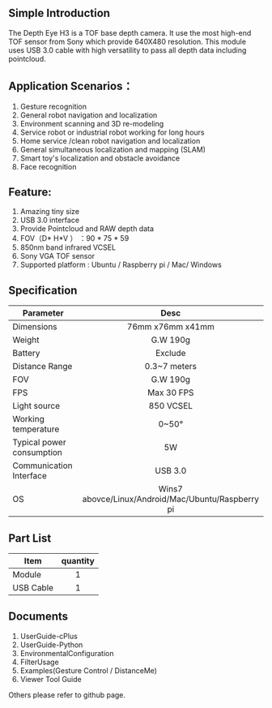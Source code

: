 ##  Simple  Introduction
The Depth Eye H3 is a TOF base depth camera. It use the most high-end TOF sensor from Sony which provide 640X480 resolution.  This module uses USB 3.0 cable with high versatility to pass all depth data including pointcloud.
   
## Application Scenarios：
1. Gesture recognition
2. General robot navigation and localization
3. Environment scanning and 3D re-modeling
4. Service robot or industrial robot working for long hours
5. Home service /clean robot navigation and localization
6. General simultaneous localization and mapping (SLAM)
7. Smart toy's localization and obstacle avoidance
8. Face recognition
##  Feature:
1. Amazing tiny size
2. USB 3.0 interface
3. Provide Pointcloud and RAW depth data
4. FOV（D* H*V ） ：90 * 75 * 59
5. 850nm band infrared VCSEL
6. Sony VGA TOF sensor
7. Supported platform : Ubuntu / Raspberry pi / Mac/ Windows

## Specification 
| Parameter  | Desc  |
|-------|:-------:|
| Dimensions  |  76mm x76mm x41mm |
| Weight  |G.W 190g |
| Battery  |Exclude |
| Distance Range  | 0.3~7 meters |
| FOV  |G.W 190g |
| FPS  |Max 30 FPS |
| Light source  |850 VCSEL |
| Working temperature  |0~50° |
| Typical power consumption   | 5W |
| Communication Interface  |USB 3.0 |
| OS  | Wins7 abovce/Linux/Android/Mac/Ubuntu/Raspberry pi  |
## Part List
| Item  | quantity | 
|-------|:-------:|
| Module    | 1 |
| USB Cable  |  1 |
## Documents
1.  UserGuide-cPlus
2.  UserGuide-Python
3.  EnvironmentalConfiguration
4.  FilterUsage
5.  Examples(Gesture Control / DistanceMe)
6.  Viewer Tool Guide

Others please refer to github page.